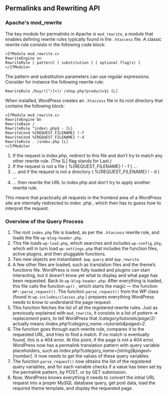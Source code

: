 ## Permalinks and Rewriting API
### Apache's mod_rewrite
The key module for permalinks in Apache is `mod_rewrite`, a module that enables defining rewrite
rules typically found in the `.htaccess` file. A classic rewrite rule consists in the following code block:
```
<IfModule mod_rewrite.c>
RewriteEngine on
RewriteRule [ pattern] [ substitution ] [ optional flag(s) ]
</IfModule>
```
The pattern and substitution parameters can use regular expressions. Consider for instance the
following rewrite rule:
```
RewriteRule /buy/([^/]+)/ /shop.php?product=$1 [L]
```
When installed, WordPress creates an `.htaccess` file in its root directory that contains the
following block:
```
<IfModule mod_rewrite.c>
RewriteEngine On
RewriteBase /
RewriteRule ^index\.php$ - [L]
RewriteCond %{REQUEST_FILENAME} !-f
RewriteCond %{REQUEST_FILENAME} !-d
RewriteRule . /index.php [L]
</IfModule>
```
1. If the request is index.php, redirect to this file and don’t try to match any other rewrite
rule. (The [L] flag stands for Last.)
2. If the request is not a file ( %{REQUEST_FILENAME} ! - f ) ...
3. ... and if the request is not a directory ( %{REQUEST_FILENAME} ! - d ) ...
4. ... then rewrite the URL to index.php and don’t try to apply another rewrite rule.

This means that
practically all requests in the frontend area of a WordPress site are internally redirected to index
.php , which then has to guess how to interpret the request.

### Overview of the Query Process
1. The root `index.php` file is loaded, as per the `.htaccess` rewrite rule, and loads the file
`wp-blog-header.php`.
2. This file loads `wp-load.php`, which searches and includes `wp-config.php`, which will
in turn load `wp-settings.php` that includes the function files, active plugins, and then
pluggable functions.
3. Two new objects are instantiated: `$wp_query` and `$wp_rewrite`.
4. A few other files are loaded, such as translation files and the theme’s functions file.
WordPress is now fully loaded and plugins can start interacting, but it doesn’t know yet
what to display and what page has been requested. Back to `wp-blog-header.php`: After
everything is loaded, this file calls the function `wp()` , which starts the magic — the function
`WP::parse_request()`. The function `parse_request()` from the WP class (found in `wp-includes/classes.php` ) prepares
everything WordPress needs to know to understand the page request:
5. This function fetches the list of all the registered rewrite rules. Just as previously explained
with `mod_rewrite`, it consists in a list of *pattern => replacement* pairs, to tell WordPress
that */category/tutorials/page/2/* actually means */index.php?category_name
=tutorials&paged=2*.
6. The function goes through each rewrite rule, compares it to the requested URL, and tries to
find a match. If no match is eventually found, this is a 404 error. 
At this point, if the page is not a 404 error, WordPress now has a permalink translation pattern
with query variable placeholders, such as *index.php?category_name=[string]&paged=[number]*.
It now needs to get the values of these query variables.
7. The function `parse_request()` now obtains the list of the registered query variables, and
for each variable checks if a value has been set by the permalink pattern, by POST, or by
GET submission.
8. Now, WordPress knows everything it needs to convert the initial URL request into a proper
MySQL database query, get post data, load the required theme template, and display the
requested page.


